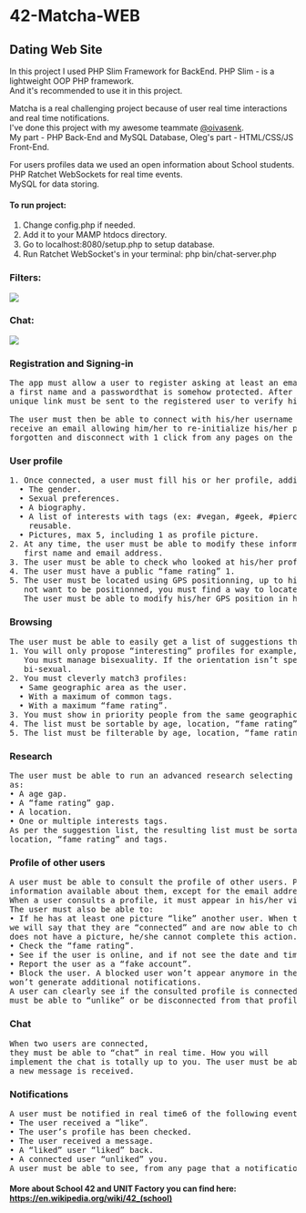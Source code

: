 # 42-Matcha-WEB
## Dating Web Site

In this project I used PHP Slim Framework for BackEnd.
PHP Slim - is a lightweight OOP PHP framework. <br>
And it's recommended to use it in this project.

Matcha is a real challenging project because of user real time interactions and real time notifications. <br>
I've done this project with my awesome teammate [@oivasenk](https://github.com/oivasenk). <br>
My part - PHP Back-End and MySQL Database, Oleg's part - HTML/CSS/JS Front-End.

For users profiles data we used an open information about School students. <br>
PHP Ratchet WebSockets for real time events. <br>
MySQL for data storing. <br>

#### To run project:
1. Change config.php if needed.
2. Add it to your MAMP htdocs directory.
3. Go to localhost:8080/setup.php to setup database.
4. Run Ratchet WebSocket's in your terminal: php bin/chat-server.php

### Filters:
![](Filters.gif)

### Chat:
![](Chat.gif)

### Registration and Signing-in
<pre>
The app must allow a user to register asking at least an email address, a username, a last name,
a first name and a passwordthat is somehow protected. After the registration, an e-mail with an
unique link must be sent to the registered user to verify his account.

The user must then be able to connect with his/her username and password. He/She must be able to
receive an email allowing him/her to re-initialize his/her password should the first one be
forgotten and disconnect with 1 click from any pages on the site.
</pre>

### User profile
<pre>
1. Once connected, a user must fill his or her profile, adding the following information:
  • The gender.
  • Sexual preferences.
  • A biography.
  • A list of interests with tags (ex: #vegan, #geek, #piercing etc...). These tags must be
    reusable.
  • Pictures, max 5, including 1 as profile picture.
2. At any time, the user must be able to modify these information, as well as the last name,
   first name and email address.
3. The user must be able to check who looked at his/her profile as well as who “liked” him/her.
4. The user must have a public “fame rating” 1.
5. The user must be located using GPS positionning, up to his/her neighborhood. If the user does
   not want to be positionned, you must find a way to locate him/her even without his/her knowledge.
   The user must be able to modify his/her GPS position in his/her profile.
</pre>

### Browsing
<pre>
The user must be able to easily get a list of suggestions that match his/her profile.
1. You will only propose “interesting” profiles for example, only men for a heterosexual girls.
   You must manage bisexuality. If the orientation isn’t specified, the user will be considered
   bi-sexual.
2. You must cleverly match3 profiles:
  • Same geographic area as the user.
  • With a maximum of common tags.
  • With a maximum “fame rating”.
3. You must show in priority people from the same geographical area.
4. The list must be sortable by age, location, “fame rating” and common tags.
5. The list must be filterable by age, location, “fame rating” and common tags.
</pre>

### Research
<pre>
The user must be able to run an advanced research selecting one or a few criterias such
as:
• A age gap.
• A “fame rating” gap.
• A location.
• One or multiple interests tags.
As per the suggestion list, the resulting list must be sortable and filterable by age,
location, “fame rating” and tags.
</pre>

### Profile of other users
<pre>
A user must be able to consult the profile of other users. Profiles must contain all the
information available about them, except for the email address and the password.
When a user consults a profile, it must appear in his/her visit history.
The user must also be able to:
• If he has at least one picture “like” another user. When two people “like” each other,
we will say that they are “connected” and are now able to chat. If the current user
does not have a picture, he/she cannot complete this action.
• Check the “fame rating”.
• See if the user is online, and if not see the date and time of the last connection.
• Report the user as a “fake account”.
• Block the user. A blocked user won’t appear anymore in the research results and
won’t generate additional notifications.
A user can clearly see if the consulted profile is connected or “like” his/her profile and
must be able to “unlike” or be disconnected from that profile.
</pre>

### Chat
<pre>
When two users are connected,
they must be able to “chat” in real time. How you will
implement the chat is totally up to you. The user must be able to see from any page if
a new message is received.
</pre>

### Notifications
<pre>
A user must be notified in real time6 of the following events:
• The user received a “like”.
• The user’s profile has been checked.
• The user received a message.
• A “liked” user “liked” back.
• A connected user “unliked” you.
A user must be able to see, from any page that a notification hasn’t been read.
</pre>

#### More about School 42 and UNIT Factory you can find here: https://en.wikipedia.org/wiki/42_(school)

